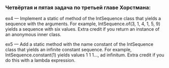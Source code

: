 ### Четвёртая и пятая задача по третьей главе Хорстмана:

ex4 — Implement a static of method of the IntSequence class that yields a sequence with the arguments. For example, IntSequence.of(3, 1, 4, 1, 5, 9) yields a sequence 
with six values. Extra credit if you return an instance of an anonymous inner class.

ex5 — Add a static method with the name constant of the IntSequence class that yields an infinite constant sequence. For example, IntSequence.constant(1) yields 
values 1 1 1..., ad infinitum. Extra credit if you do this with a lambda expression.
